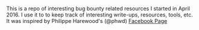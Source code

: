 This is a repo of interesting bug bounty related resources I started in April 2016. I use it to to keep track of interesting write-ups, resources, tools, etc. It was inspired by Philippe Harewood's (@phwd) [Facebook Page](https://www.facebook.com/notes/phwd/facebook-bug-bounties/707217202701640)
